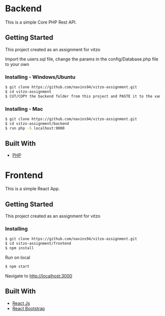 # Backend

This is a simple Core PHP Rest API.

## Getting Started

This project created as an assignment for vitzo

Import the users.sql file, change the params in the config/Database.php file to your own

### Installing - Windows/Ubuntu

```sh
$ git clone https://github.com/navins94/vitzo-assignment.git
$ cd vitzo-assignment
$ CUT/COPY the backend folder from this project and PASTE it to the xampp/htdocs folder and start the server
```

### Installing - Mac

```sh
$ git clone https://github.com/navins94/vitzo-assignment.git
$ cd vitzo-assignment/backend
$ run php -S localhost:9000
```

## Built With

- [PHP](https://www.php.net/)

# Frontend

This is a simple React App.

## Getting Started

This project created as an assignment for vitzo

### Installing

```sh
$ git clone https://github.com/navins94/vitzo-assignment.git
$ cd vitzo-assignment/frontend
$ npm install
```

Run on local

```sh
$ npm start
```

Navigate to [http://localhost:3000](http://localhost:3000)

## Built With

- [React Js](https://reactjs.org/)
- [React Bootstrap](https://react-bootstrap.github.io/getting-started/introduction)
